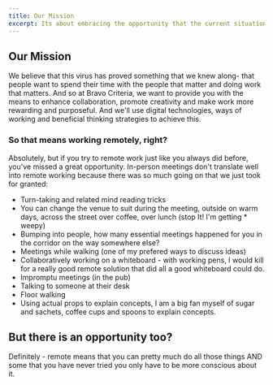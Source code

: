 ```yaml
---
title: Our Mission
excerpt: Its about embracing the opportunity that the current situation presents
---
```


## Our Mission
We believe that this virus has proved something that we knew along- that people want to spend their time with the people that matter and doing work that matters. And so at Bravo Criteria, we want to provide you with the means to enhance collaboration, promote creativity and make work more rewarding and purposeful. And we'll use digital technologies, ways of working and beneficial thinking strategies to achieve this. 

### So that means working remotely, right?

Absolutely, but if you try to remote work just like you always did before, you've missed a great opportunity. In-person meetings don't translate well into remote working because there was so much going on that we just took for granted:
* Turn-taking and related mind reading tricks
* You can change the venue to suit during the meeting, outside on warm days, across the street over coffee, over lunch (stop It! I'm getting * weepy) 
* Bumping into people, how many essential meetings happened for you in the corridor on the way somewhere else?
* Meetings while walking (one of my prefered ways to discuss ideas)
* Collaboratively working on a whiteboard - with working pens, I would kill for a really good remote solution that did all a good whiteboard could do.
* Impromptu meetings (in the pub)
* Talking to someone at their desk 
* Floor walking 
* Using actual props to explain concepts, I am a big fan myself of sugar and sachets, coffee cups and spoons to explain concepts.

## But there is an opportunity too?

Definitely - remote means that you can pretty much do all those things AND some that you have never tried you only have to be more conscious about it. 

